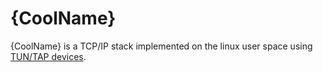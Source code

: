 # {CoolName}

{CoolName} is a TCP/IP stack implemented on the linux user space using 
[TUN/TAP devices](https://en.wikipedia.org/wiki/TUN/TAP).
